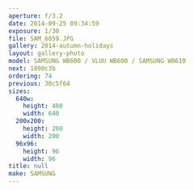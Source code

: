 ```yaml
---
aperture: f/3.2
date: 2014-09-25 09:34:59
exposure: 1/30
file: SAM_6859.JPG
gallery: 2014-autumn-holidays
layout: gallery-photo
model: SAMSUNG WB600 / VLUU WB600 / SAMSUNG WB610
next: 1890c3b
ordering: 74
previous: 30c5f64
sizes:
  640w:
    height: 480
    width: 640
  200x200:
    height: 200
    width: 200
  96x96:
    height: 96
    width: 96
title: null
make: SAMSUNG
---
```

